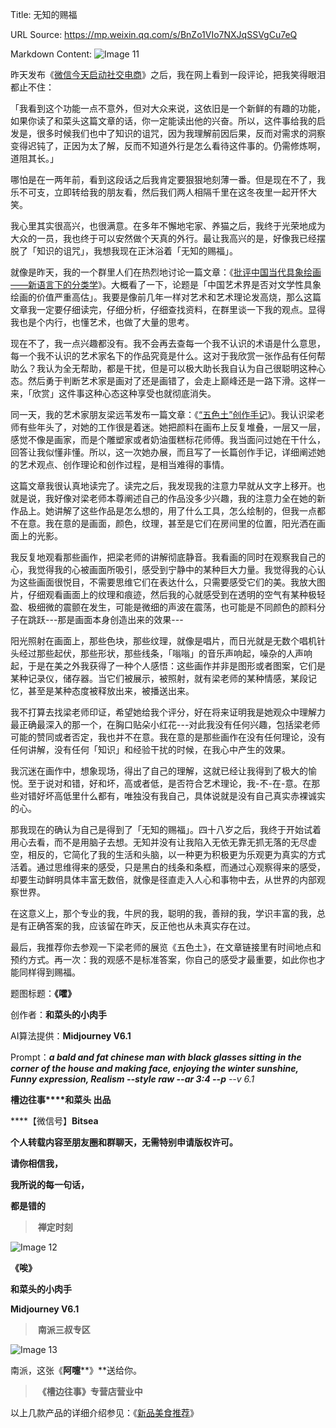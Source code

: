 Title: 无知的赐福

URL Source: https://mp.weixin.qq.com/s/BnZo1VIo7NXJqSSVgCu7eQ

Markdown Content:
![Image 11](https://mmbiz.qpic.cn/mmbiz_jpg/Ia6gU9JNtko5CLoc5Wbh3pmm6QxKZqjw3H9eYPHQvGm29X7hK49RZibYmhVkUYUtbdib1WGvlQfAqQwWwKO078aA/640?wx_fmt=jpeg&from=appmsg)

昨天发布《[微信今天启动社交电商](https://mp.weixin.qq.com/s?__biz=MjM5MjAzODU2MA==&mid=2652801939&idx=1&sn=3aeafd6a97b53e15507c533b1df26b01&scene=21#wechat_redirect)》之后，我在网上看到一段评论，把我笑得眼泪都止不住：

「我看到这个功能一点不意外，但对大众来说，这依旧是一个新鲜的有趣的功能，如果你读了和菜头这篇文章的话，你一定能读出他的兴奋。所以，这件事给我的启发是，很多时候我们也中了知识的诅咒，因为我理解前因后果，反而对需求的洞察变得迟钝了，正因为太了解，反而不知道外行是怎么看待这件事的。仍需修炼啊，道阻其长。」

哪怕是在一两年前，看到这段话之后我肯定要狠狠地刻薄一番。但是现在不了，我乐不可支，立即转给我的朋友看，然后我们两人相隔千里在这冬夜里一起开怀大笑。

我心里其实很高兴，也很满意。在多年不懈地宅家、养猫之后，我终于光荣地成为大众的一员，我也终于可以安然做个天真的外行。最让我高兴的是，好像我已经摆脱了「知识的诅咒」，我想我现在正沐浴着「无知的赐福」。

就像是昨天，我的一个群里人们在热烈地讨论一篇文章：《[批评中国当代具象绘画——新语言下的分类学](https://mp.weixin.qq.com/s?__biz=MzU2NjA1MjY0MA==&mid=2247485481&idx=1&sn=244990a88d709bc977ccbfc5d95c646a&scene=21#wechat_redirect)》。大概看了一下，论题是「中国艺术界是否对文学性具象绘画的价值严重高估」。我要是像前几年一样对艺术和艺术理论发高烧，那么这篇文章我一定要仔细读完，仔细分析，仔细查找资料，在群里谈一下我的观点。显得我也是个内行，也懂艺术，也做了大量的思考。  

现在不了，我一点兴趣都没有。我不会再去查每一个我不认识的术语是什么意思，每一个我不认识的艺术家名下的作品究竟是什么。这对于我欣赏一张作品有任何帮助么？我认为全无帮助，都是干扰，但是可以极大助长我自认为自己很聪明这种心态。然后勇于判断艺术家是画对了还是画错了，会走上巅峰还是一路下滑。这样一来，「欣赏」这件事这种心态这种享受也就彻底消失。

同一天，我的艺术家朋友梁远苇发布一篇文章：《[“五色土”创作手记](https://mp.weixin.qq.com/s?__biz=MzI4MzE0NjQzMg==&mid=2649709389&idx=1&sn=81500ec5e89086e17e5ca7a3c038f231&scene=21#wechat_redirect)》。我认识梁老师有些年头了，对她的工作很是着迷。她把颜料在画布上反复堆叠，一层又一层，感觉不像是画家，而是个雕塑家或者奶油蛋糕标花师傅。我当面问过她在干什么，回答让我似懂非懂。所以，这一次她办展，而且写了一长篇创作手记，详细阐述她的艺术观点、创作理论和创作过程，是相当难得的事情。

这篇文章我很认真地读完了。读完之后，我发现我的注意力早就从文字上移开。也就是说，我好像对梁老师本尊阐述自己的作品没多少兴趣，我的注意力全在她的新作品上。她讲解了这些作品是怎么想的，用了什么工具，怎么绘制的，但我一点都不在意。我在意的是画面，颜色，纹理，甚至是它们在房间里的位置，阳光洒在画面上的光影。

我反复地观看那些画作，把梁老师的讲解彻底静音。我看画的同时在观察我自己的心，我觉得我的心被画面所吸引，感受到宁静中的某种巨大力量。我觉得我的心认为这些画面很悦目，不需要思维它们在表达什么，只需要感受它们的美。我放大图片，仔细观看画面上的纹理和痕迹，然后我的心就感受到在透明的空气有某种极轻盈、极细微的震颤在发生，可能是微细的声波在震荡，也可能是不同颜色的颜料分子在跳跃---那是画面本身创造出来的效果---

阳光照射在画面上，那些色块，那些纹理，就像是唱片，而日光就是无数个唱机针头经过那些起伏，那些形状，那些线条，「嗡嗡」的音乐声响起，噪杂的人声响起，于是在美之外我获得了一种个人感悟：这些画作并非是图形或者图案，它们是某种记录仪，储存器。当它们被展示，被照射，就有梁老师的某种情感，某段记忆，甚至是某种态度被释放出来，被播送出来。

我不打算去找梁老师印证，希望她给我个评分，好在将来证明我是她观众中理解力最正确最深入的那一个，在胸口贴朵小红花---对此我没有任何兴趣，包括梁老师可能的赞同或者否定，我也并不在意。我在意的是那些画作在没有任何理论，没有任何讲解，没有任何「知识」和经验干扰的时候，在我心中产生的效果。

我沉迷在画作中，想象现场，得出了自己的理解，这就已经让我得到了极大的愉悦。至于说对和错，好和坏，高或者低，是否符合艺术理论，我-不-在-意。在那些对错好坏高低里什么都有，唯独没有我自己，具体说就是没有自己真实赤裸诚实的心。

那我现在的确认为自己是得到了「无知的赐福」。四十八岁之后，我终于开始试着用心去看，而不是用脑子去想。无知并没有让我陷入无依无靠无抓无落的无尽虚空，相反的，它简化了我的生活和头脑，以一种更为积极更为乐观更为真实的方式活着。通过思维得来的感受，只是黑白的线条和条框，而通过心观察得来的感受，却要生动鲜明具体丰富无数倍，就像是径直走入人心和事物中去，从世界的内部观察世界。

在这意义上，那个专业的我，牛屄的我，聪明的我，善辩的我，学识丰富的我，总是有正确答案的我，应该留在昨天，反正他也从未真实存在过。

最后，我推荐你去参观一下梁老师的展览《五色土》，在文章链接里有时间地点和预约方式。再一次：我的观感不是标准答案，你自己的感受才最重要，如此你也才能同样得到赐福。

题图标题：**《嚯》**

创作者：**和菜头的小肉手**

AI算法提供：**Midjourney V6.1**

Prompt：_____a bald and fat chinese man with black glasses sitting in the corner of the house and making face, enjoying the winter sunshine, Funny expression, Realism --style raw --ar 3:4 --p____ \--v 6.1_

**槽边往事****和菜头 出品**

****【微信号】****Bitsea**** 

**个人转载内容至朋友圈和群聊天，无需特别申请版权许可。**

**请你相信我，**

**我所说的每一句话，**

**都是错的**

>  **禅定时刻**

![Image 12](https://mmbiz.qpic.cn/mmbiz_jpg/Ia6gU9JNtko5CLoc5Wbh3pmm6QxKZqjwVmrNSTWEALUDeM8FH7Sia3wb1p7Z83he43Ar7EpiaYOcBKzOvIxbUEJw/640?wx_fmt=jpeg&from=appmsg)

**《唉》**

**和菜头的小肉手**

**Midjourney V6.1**

>  **南派三叔专区**

![Image 13](https://mmbiz.qpic.cn/mmbiz_jpg/Ia6gU9JNtko5CLoc5Wbh3pmm6QxKZqjwsNiaK0fjHxrk6ZoGI3aJRgqv65M2kYheQhe4sJzdFZsib1QcgXSejbaQ/640?wx_fmt=jpeg&from=appmsg)

南派，这张《**阿嚏****》**送给你。

>  **《槽边往事》专营店营业中**

以上几款产品的详细介绍参见：《[新品美食推荐](https://mp.weixin.qq.com/s?__biz=MjM5MjAzODU2MA==&mid=2652801681&idx=1&sn=14620ec952928e23d02fc38dcf3acdeb&scene=21#wechat_redirect)》

